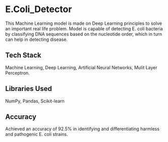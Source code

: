 # E.Coli_Detector
This Machine Learning model is made on Deep Learning principles to solve an important real life problem. Model is capable of detecting E. coli bacteria by classifying DNA sequences based on the nucleotide order, which in turn can help in detecting disease.
## Tech Stack
Machine Learning, Deep Learning, Artificial Neural Networks, Mulit Layer Perceptron.
## Libraries Used
NumPy, Pandas, Scikit-learn
## Accuracy
Achieved an accuracy of 92.5% in identifying and differentiating harmless and pathogenic E. coli strains.
